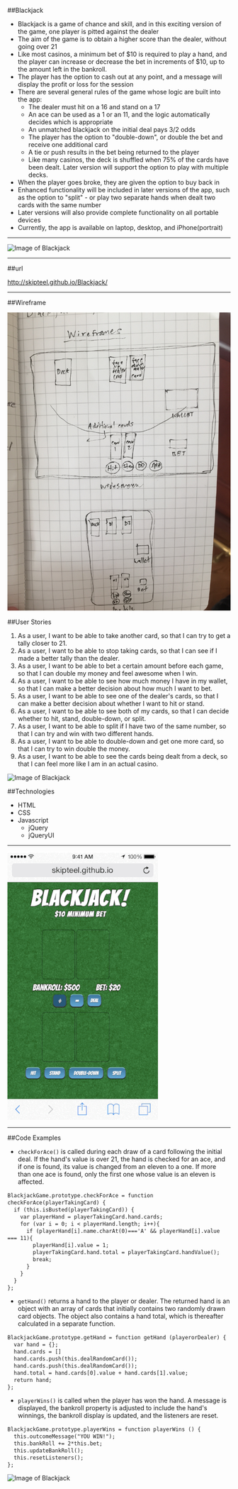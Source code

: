 ##Blackjack

- Blackjack is a game of chance and skill, and in this exciting version of the game, one player is pitted against the dealer
- The aim of the game is to obtain a higher score than the dealer, without going over 21
- Like most casinos, a minimum bet of $10 is required to play a hand, and the player can increase or decrease the bet in increments of $10, up to the amount left in the bankroll.
- The player has the option to cash out at any point, and a message will display the profit or loss for the session
- There are several general rules of the game whose logic are built into the app:
  * The dealer must hit on a 16 and stand on a 17
  * An ace can be used as a 1 or an 11, and the logic automatically decides which is appropriate
  * An unmatched blackjack on the initial deal pays 3/2 odds
  * The player has the option to "double-down", or double the bet and receive one additional card
  * A tie or push results in the bet being returned to the player
  * Like many casinos, the deck is shuffled when 75% of the cards have been dealt. Later version will support the option to play with multiple decks.
- When the player goes broke, they are given the option to buy back in
- Enhanced functionality will be included in later versions of the app, such as the option to "split" -  or play two separate hands when dealt two cards with the same number
- Later versions will also provide complete functionality on all portable devices
- Currently, the app is available on laptop, desktop, and iPhone(portrait)

---

![Image of Blackjack](images/BJIphone2.gif)


---

##url

http://skipteel.github.io/Blackjack/

---

##Wireframe

![Image of wireframe](images/wireframe.JPG)

##User Stories

1. As a user, I want to be able to take another card, so that I can try to get a tally closer to 21.
2. As a user, I want to be able to stop taking cards, so that I can see if I made a better tally than the dealer.
3. As a user, I want to be able to bet a certain amount before each game, so that I can double my money and feel awesome when I win.
4. As a user, I want to be able to see how much money I have in my wallet, so that I can make a better decision about how much I want to bet.
5. As a user, I want to be able to see one of the dealer's cards, so that I can make a better decision about whether I want to hit or stand.
6. As a user, I want to be able to see both of my cards, so that I can decide whether to hit, stand, double-down, or split.
7. As a user, I want to be able to split if I have two of the same number, so that I can try and win with two different hands.
8. As a user, I want to be able to double-down and get one more card, so that I can try to win double the money.
9. As a user, I want to be able to see the cards being dealt from a deck, so that I can feel more like I am in an actual casino.

![Image of Blackjack](images/BJMac.gif)

##Technologies

* HTML
* CSS
* Javascript
  * jQuery
  * jQueryUI

***

![Image of Blackjack](images/BJIphone.gif)

---
##Code Examples

* `checkForAce()` is called during each draw of a card following the initial deal. If the hand's value is over 21, the hand is checked for an ace, and if one is found, its value is changed from an eleven to a one. If more than one ace is found, only the first one whose value is an eleven is affected.

```
BlackjackGame.prototype.checkForAce = function checkForAce(playerTakingCard) {
  if (this.isBusted(playerTakingCard)) {
    var playerHand = playerTakingCard.hand.cards;
    for (var i = 0; i < playerHand.length; i++){
      if (playerHand[i].name.charAt(0)==='A' && playerHand[i].value === 11){
        playerHand[i].value = 1;
        playerTakingCard.hand.total = playerTakingCard.handValue();
        break;
      }
    }
  }
};
```
* `getHand()` returns a hand to the player or dealer. The returned hand is an object with an array of cards that initially contains two randomly drawn card objects. The object also contains a hand total, which is thereafter calculated in a separate function.

```
BlackjackGame.prototype.getHand = function getHand (playerorDealer) {
  var hand = {};
  hand.cards = []
  hand.cards.push(this.dealRandomCard());
  hand.cards.push(this.dealRandomCard());
  hand.total = hand.cards[0].value + hand.cards[1].value;
  return hand;
};
```

* `playerWins()` is called when the player has won the hand. A message is displayed, the bankroll property is adjusted to include the hand's winnings, the bankroll display is updated, and the listeners are reset.

```
BlackjackGame.prototype.playerWins = function playerWins () {
  this.outcomeMessage("YOU WIN!");
  this.bankRoll += 2*this.bet;
  this.updateBankRoll();
  this.resetListeners();
};
```

![Image of Blackjack](images/BJMac2.gif)

